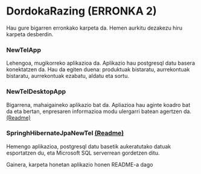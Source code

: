 # DordokaRazing (ERRONKA 2)

Hau gure bigarren erronkako karpeta da. Hemen aurkitu dezakezu hiru karpeta desberdin. 

### NewTelApp
Lehengoa, mugikorreko aplikazioa da. Aplikazio hau postgresql datu basera konektatzen da. Hau da egiten duena: produktuak bistaratu, aurrekontuak bistaratu, aurrekontuak ezabatu, aldatu eta sortu. 

### NewTelDesktopApp
Bigarrena, mahaigaineko aplikazio bat da. Apliazioa hau aginte koadro bat da eta bertan, enpresaren informazioa modu ulergarri batean agertzen da.
[(Readme)](SpringhHibernateJpaNewTel/README.md)

### SpringhHibernateJpaNewTel [(Readme)](SpringhHibernateJpaNewTel/README.md)
Hemengo aplikazioa, postgresql datu basetik aukeratutako datuak esportatzen du, eta Microsoft SQL serverrean gordetzen ditu.

Gainera, karpeta honetan aplikazio honen README-a dago 
